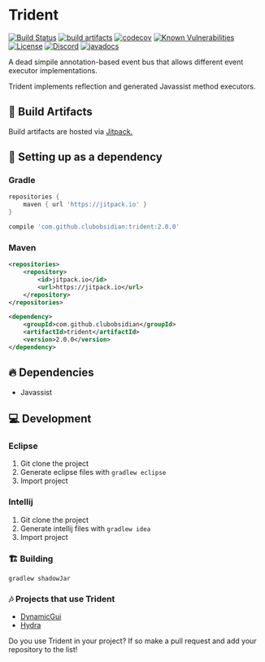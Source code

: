 # Trident

[![Build Status](https://api.travis-ci.org/ClubObsidian/trident.svg?branch=master)](https://travis-ci.org/ClubObsidian/trident)
[![build artifacts](https://jitpack.io/v/clubobsidian/trident.svg)](https://jitpack.io/#clubobsidian/trident)
[![codecov](https://codecov.io/gh/ClubObsidian/trident/branch/master/graph/badge.svg)](https://codecov.io/gh/ClubObsidian/trident)
[![Known Vulnerabilities](https://snyk.io//test/github/ClubObsidian/trident/badge.svg?targetFile=build.gradle)](https://snyk.io//test/github/ClubObsidian/trident?targetFile=build.gradle)
[![License](https://img.shields.io/badge/License-Apache%202.0-blue.svg)](https://opensource.org/licenses/Apache-2.0)
[![Discord](https://img.shields.io/discord/482823104905609248.svg?logo=discord)](https://discord.gg/EY5Tq6r)
[![javadocs](https://img.shields.io/badge/Javadocs-2.0.0-success.svg)](https://jitpack.io/com/github/clubobsidian/trident/2.0.0/javadoc/)

A dead simpile annotation-based event bus that allows different event executor implementations.

Trident implements reflection and generated Javassist method executors.

## :hammer: Build Artifacts

Build artifacts are hosted via [Jitpack.](https://jitpack.io/#clubobsidian/Trident/)

## :open_book: Setting up as a dependency

### Gradle

``` groovy
repositories {
	maven { url 'https://jitpack.io' }
}

compile 'com.github.clubobsidian:trident:2.0.0'
```

### Maven

``` xml
<repositories>
	<repository>
		<id>jitpack.io</id>
		<url>https://jitpack.io</url>
	</repository>
</repositories>

<dependency>
	<groupId>com.github.clubobsidian</groupId>
	<artifactId>trident</artifactId>
	<version>2.0.0</version>
</dependency>
```

## :fire: Dependencies

* Javassist

## :computer: Development

### Eclipse

1.  Git clone the project
2.  Generate eclipse files with `gradlew eclipse`
3.  Import project

### Intellij

1.  Git clone the project
2.  Generate intellij files with `gradlew idea`
3.  Import project

### :building_construction: Building

`gradlew shadowJar`

### :notes: Projects that use Trident

* [DynamicGui](https://github.com/ClubObsidian/DynamicGui)
* [Hydra](https://github.com/ClubObsidian/hydra)

Do you use Trident in your project? If so make a pull request and add your repository to the list!

